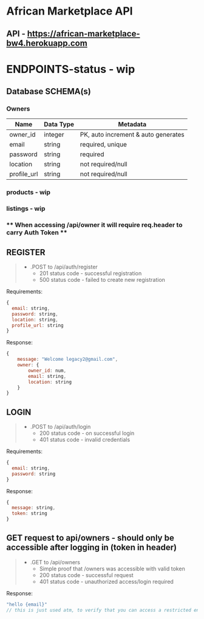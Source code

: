 # African Marketplace API
## API - https://african-marketplace-bw4.herokuapp.com
# ENDPOINTS-status - wip

## Database SCHEMA(s)
### Owners
Name | Data Type | Metadata
-------- | -------- | --------
owner_id | integer | PK, auto increment & auto generates
email | string | required, unique
password | string | required
location | string | not required/null
profile_url | string | not required/null

### products - wip
### listings - wip

### ** When accessing /api/owner it will require req.header to carry Auth Token **

## REGISTER
> - .POST to /api/auth/register
>   * 201 status code - successful registration
>   * 500 status code - failed to create new registration

Requirements:
```js
{
  email: string,
  password: string,
  location: string,
  profile_url: string
}
```
Response:
```js
{
    message: "Welcome legacy2@gmail.com",
    owner: {
        owner_id: num,
        email: string,
        location: string
    }
}
```

## LOGIN
> - .POST to /api/auth/login
>   * 200 status code - on successful login
>   * 401 status code - invalid credentials

Requirements:
```js
{
  email: string,
  password: string
}
```
Response:
```js
{
  message: string,
  token: string
}
```

## GET request to api/owners - should only be accessible after logging in (token in header)
> - .GET to /api/owners
>   * Simple proof that /owners was accessible with valid token
>   * 200 status code - successful request
>   * 401 status code - unauthorized access/login required

Response: 
```js
"hello {email}"
// this is just used atm, to verify that you can access a restricted endpoint using the correct token
```